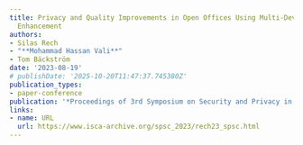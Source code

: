 ```yaml
---
title: Privacy and Quality Improvements in Open Offices Using Multi-Device Speech
  Enhancement
authors:
- Silas Rech
- "**Mohammad Hassan Vali**"
- Tom Bäckström
date: '2023-08-19'
# publishDate: '2025-10-20T11:47:37.745380Z'
publication_types:
- paper-conference
publication: '*Proceedings of 3rd Symposium on Security and Privacy in Speech Communication*'
links:
- name: URL
  url: https://www.isca-archive.org/spsc_2023/rech23_spsc.html
---
```

